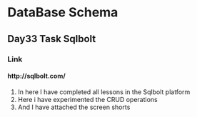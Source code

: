 <h1>DataBase Schema</h1>
<h2>Day33 Task Sqlbolt</h2>
<h3>Link</h3>
<h4>http://sqlbolt.com/ </h4>
<ol>
  <li>In here I have completed all lessons in the Sqlbolt platform</li>
  <li>Here i have experimented the CRUD operations</li>
  <li>And I have attached the screen shorts</li>
</ol>


